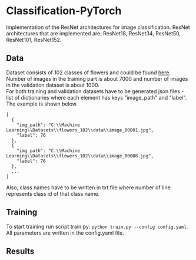 # Classification-PyTorch

Implementation of the ResNet architectures for image classification.
ResNet architectures that are implemented are: ResNet18, ResNet34,
ResNet50, ResNet101, ResNet152.

## Data
Dataset consists of 102 classes of flowers and could be found [here](https://www.robots.ox.ac.uk/~vgg/data/flowers/102/).
Number of images in the training part is about 7000 and number of images in the 
validation dataset is about 1000. </br>
For both training and validation datasets have to be generated json files - list 
of dictionaries where each element has keys "image_path" and "label". The example 
is shown below.
```
[
  {
    "img_path": "C:\\Machine Learning\\Datasets\\flowers_102\\data\\image_00001.jpg",
    "label": 76
  },
  {
    "img_path": "C:\\Machine Learning\\Datasets\\flowers_102\\data\\image_00008.jpg",
    "label": 76
  },
  ...
]
```
Also, class names have to be written in txt file where number of line
represents class id of that class name.
## Training
To start training run script train.py: ```python train.py --config config.yaml```. 
All parameters are written in the config.yaml file.
## Results

